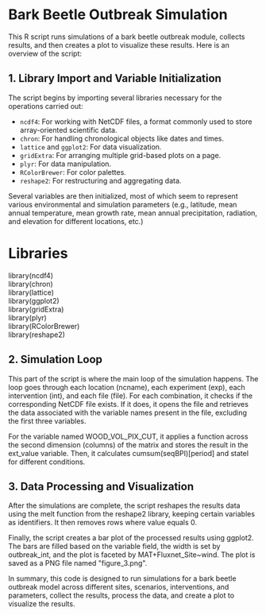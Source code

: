 # Bark Beetle Outbreak Simulation

This R script runs simulations of a bark beetle outbreak module, collects results, and then creates a plot to visualize these results. Here is an overview of the script:

## 1. Library Import and Variable Initialization

The script begins by importing several libraries necessary for the operations carried out:

- `ncdf4`: For working with NetCDF files, a format commonly used to store array-oriented scientific data.
- `chron`: For handling chronological objects like dates and times.
- `lattice` and `ggplot2`: For data visualization.
- `gridExtra`: For arranging multiple grid-based plots on a page.
- `plyr`: For data manipulation.
- `RColorBrewer`: For color palettes.
- `reshape2`: For restructuring and aggregating data.

Several variables are then initialized, most of which seem to represent various environmental and simulation parameters (e.g., latitude, mean annual temperature, mean growth rate, mean annual precipitation, radiation, and elevation for different locations, etc.)

# Libraries
library(ncdf4)  
library(chron)  
library(lattice)  
library(ggplot2)  
library(gridExtra)  
library(plyr)  
library(RColorBrewer)  
library(reshape2)  

## 2. Simulation Loop
This part of the script is where the main loop of the simulation happens. 
The loop goes through each location (ncname), each experiment (exp), each intervention (int), and each file (file). 
For each combination, it checks if the corresponding NetCDF file exists. 
If it does, it opens the file and retrieves the data associated with the variable names present in the file, excluding the first three variables.

For the variable named WOOD_VOL_PIX_CUT, it applies a function across the second dimension (columns) 
of the matrix and stores the result in the ext_value variable. Then, it calculates cumsum(seqBPI)[period] and statel for different conditions.

## 3. Data Processing and Visualization
After the simulations are complete, the script reshapes the results data using the melt function from the reshape2 library, 
keeping certain variables as identifiers. It then removes rows where value equals 0.

Finally, the script creates a bar plot of the processed results using ggplot2. 
The bars are filled based on the variable field, the width is set by outbreak_int, and the plot is faceted by MAT+Fluxnet_Site~wind. 
The plot is saved as a PNG file named "figure_3.png".

In summary, this code is designed to run simulations for a bark beetle outbreak model across different sites, 
scenarios, interventions, and parameters, collect the results, process the data, and create a plot to visualize the results.

